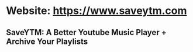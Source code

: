 # Website: https://www.saveytm.com

## SaveYTM: A Better Youtube Music Player + Archive Your Playlists
